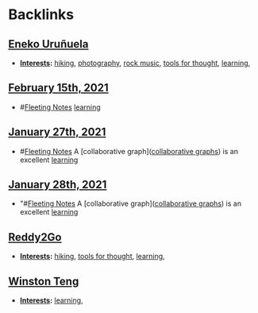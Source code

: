 
# Backlinks
## [Eneko Uruñuela](<Eneko Uruñuela.md>)
- **[Interests](<Interests.md>):** [hiking](<hiking.md>), [photography](<photography.md>), [rock music](<rock music.md>), [tools for thought](<tools for thought.md>), [learning](<learning.md>),

## [February 15th, 2021](<February 15th, 2021.md>)
- #[Fleeting Notes](<Fleeting Notes.md>) [learning](<learning.md>)

## [January 27th, 2021](<January 27th, 2021.md>)
- #[Fleeting Notes](<Fleeting Notes.md>) A [collaborative graph]([collaborative graphs](<collaborative graphs.md>)) is an excellent [learning](<learning.md>)

## [January 28th, 2021](<January 28th, 2021.md>)
- "#[Fleeting Notes](<Fleeting Notes.md>) A [collaborative graph]([collaborative graphs](<collaborative graphs.md>)) is an excellent [learning](<learning.md>)

## [Reddy2Go](<Reddy2Go.md>)
- **[Interests](<Interests.md>):** [hiking](<hiking.md>), [tools for thought](<tools for thought.md>), [learning](<learning.md>),

## [Winston Teng](<Winston Teng.md>)
- **[Interests](<Interests.md>):** [learning](<learning.md>),

